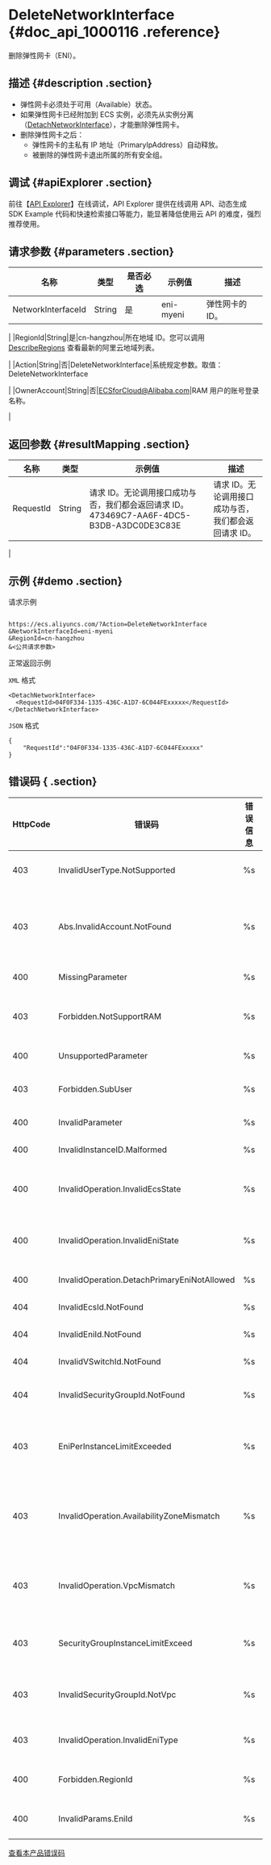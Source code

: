 # DeleteNetworkInterface {#doc_api_1000116 .reference}

删除弹性网卡（ENI）。

## 描述 {#description .section}

-   弹性网卡必须处于可用（Available）状态。
-   如果弹性网卡已经附加到 ECS 实例，必须先从实例分离（[DetachNetworkInterface](~~58514~~)），才能删除弹性网卡。
-   删除弹性网卡之后：
    -   弹性网卡的主私有 IP 地址（PrimaryIpAddress）自动释放。
    -   被删除的弹性网卡退出所属的所有安全组。

## 调试 {#apiExplorer .section}

前往【[API Explorer](https://api.aliyun.com/#product=Ecs&api=DeleteNetworkInterface)】在线调试，API Explorer 提供在线调用 API、动态生成 SDK Example 代码和快速检索接口等能力，能显著降低使用云 API 的难度，强烈推荐使用。

## 请求参数 {#parameters .section}

|名称|类型|是否必选|示例值|描述|
|--|--|----|---|--|
|NetworkInterfaceId|String|是|eni-myeni|弹性网卡的 ID。

 |
|RegionId|String|是|cn-hangzhou|所在地域 ID。您可以调用 [DescribeRegions](~~25609~~) 查看最新的阿里云地域列表。

 |
|Action|String|否|DeleteNetworkInterface|系统规定参数。取值：DeleteNetworkInterface

 |
|OwnerAccount|String|否|ECSforCloud@Alibaba.com|RAM 用户的账号登录名称。

 |

## 返回参数 {#resultMapping .section}

|名称|类型|示例值|描述|
|--|--|---|--|
|RequestId|String|请求 ID。无论调用接口成功与否，我们都会返回请求 ID。473469C7-AA6F-4DC5-B3DB-A3DC0DE3C83E|请求 ID。无论调用接口成功与否，我们都会返回请求 ID。

 |

## 示例 {#demo .section}

请求示例

``` {#request_demo}

https://ecs.aliyuncs.com/?Action=DeleteNetworkInterface
&NetworkInterfaceId=eni-myeni
&RegionId=cn-hangzhou
&<公共请求参数>

```

正常返回示例

`XML` 格式

``` {#xml_return_success_demo}
<DetachNetworkInterface>
  <RequestId>04F0F334-1335-436C-A1D7-6C044FExxxxx</RequestId>
</DetachNetworkInterface>

```

`JSON` 格式

``` {#json_return_success_demo}
{
	"RequestId":"04F0F334-1335-436C-A1D7-6C044FExxxxx"
}
```

## 错误码 { .section}

|HttpCode|错误码|错误信息|描述|
|--------|---|----|--|
|403|InvalidUserType.NotSupported|%s|此操作暂不支持您的账号类型。|
|403|Abs.InvalidAccount.NotFound|%s|您的阿里云账号不存在，或者您的AccessKey已经过期。|
|400|MissingParameter|%s|缺失必需参数。|
|403|Forbidden.NotSupportRAM|%s|暂不支持 RAM 用户执行该操作。|
|400|UnsupportedParameter|%s|不支持参数。|
|403|Forbidden.SubUser|%s|子账号没有授权操作此资源。|
|400|InvalidParameter|%s|参数格式不正确。|
|400|InvalidInstanceID.Malformed|%s|实例 ID 格式不正确。|
|400|InvalidOperation.InvalidEcsState|%s|ECS 实例当前状态不支持释放私网 IP。|
|400|InvalidOperation.InvalidEniState|%s|弹性网卡当前状态不支持释放私网 IP。|
|400|InvalidOperation.DetachPrimaryEniNotAllowed|%s|不允许分离主网卡。|
|404|InvalidEcsId.NotFound|%s|指定的实例ID不存在。|
|404|InvalidEniId.NotFound|%s|指定的网卡ID不存在。|
|404|InvalidVSwitchId.NotFound|%s|指定的交换机ID。|
|404|InvalidSecurityGroupId.NotFound|%s|指定的安全组ID不存在。|
|403|EniPerInstanceLimitExceeded|%s|弹性网卡的数量超过了指定实例类型允许的最大值。|
|403|InvalidOperation.AvailabilityZoneMismatch|%s|指定的VPC交换机ID、弹性网卡和实例ID不在同一个可用区。|
|403|InvalidOperation.VpcMismatch|%s|指定的弹性网卡和安全组ID不在同一个 VPC。|
|403|SecurityGroupInstanceLimitExceed|%s|该安全组内已有的实例数量已超出最大限制。|
|403|InvalidSecurityGroupId.NotVpc|%s|指定的安全组 ID 不是 VPC 类型。|
|403|InvalidOperation.InvalidEniType|%s|当前弹性网卡类型不支持该操作。|
|400|Forbidden.RegionId|%s|前区域暂不支持此功能。|
|400|InvalidParams.EniId|%s|指定的网卡ID格式不合法。|

[查看本产品错误码](https://error-center.aliyun.com/status/product/Ecs)

